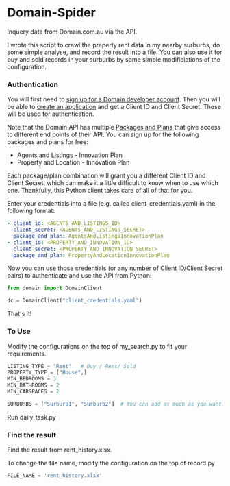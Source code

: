 # Domain-Spider
 
Inquery data from Domain.com.au via the API.

I wrote this script to crawl the preperty rent data in my nearby surburbs, do some simple analyse, and record the result into a file. You can also use it for buy and sold records in your surburbs by some simple modificiations of the configuration.


### Authentication 

You will first need to [sign up for a Domain developer account](https://developer.domain.com.au/).
Then you will be able to [create an application](https://developer.domain.com.au/applications) and get a Client ID and Client Secret. 
These will be used for authentication.

Note that the Domain API has multiple [Packages and Plans](https://developer.domain.com.au/docs/packages-and-plans) 
that give access to different end points of their API. You can sign up for the following packages and plans for free:

- Agents and Listings - Innovation Plan
- Property and Location - Innovation Plan 

Each package/plan combination will grant you a different Client ID and Client
Secret, which can make it a little difficult to know when to use which one.
Thankfully, this Python client takes care of all of that for you. 

Enter your credentials into a file (e.g. called client_credentials.yaml) in the
following format:

````yaml
- client_id: <AGENTS_AND_LISTINGS_ID>
  client_secret: <AGENTS_AND_LISTINGS_SECRET>
  package_and_plan: AgentsAndListingsInnovationPlan 
- client_id: <PROPERTY_AND_INNOVATION_ID>
  client_secret: <PROPERTY_AND_INNOVATION_SECRET>
  package_and_plan: PropertyAndLocationInnovationPlan
````
Now you can use those credentials (or any number of Client ID/Client Secret pairs)
to authenticate and use the API from Python:

````python
from domain import DomainClient

dc = DomainClient("client_credentials.yaml")
````

That's it! 

### To Use

Modify the configurations on the top of my_search.py to fit your requirements.

````python
LISTING_TYPE = "Rent"   # Buy / Rent/ Sold
PROPERTY_TYPE = ["House",]
MIN_BEDROOMS = 3
MIN_BATHROOMS = 2
MIN_CARSPACES = 2

SURBURBS = ["Surburb1", "Surburb2"]  # You can add as much as you want.
````

Run daily_task.py

### Find the result

Find the result from rent_history.xlsx.

To change the file name, modify the configuration on the top of record.py

````python
FILE_NAME = 'rent_history.xlsx'
````
